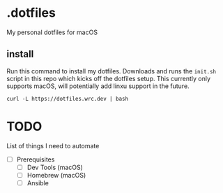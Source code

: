 # .dotfiles

My personal dotfiles for macOS

## install

Run this command to install my dotfiles. Downloads and runs the `init.sh` script in this repo which kicks off the dotfiles setup.  This currently only supports macOS, will potentially add linxu support in the future.

```shell
curl -L https://dotfiles.wrc.dev | bash
```

# TODO

List of things I need to automate

- [ ] Prerequisites
  - [ ] Dev Tools (macOS)
  - [ ] Homebrew (macOS)
  - [ ] Ansible

